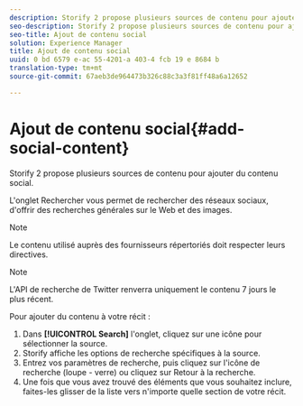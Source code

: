 ```yaml
---
description: Storify 2 propose plusieurs sources de contenu pour ajouter du contenu social.
seo-description: Storify 2 propose plusieurs sources de contenu pour ajouter du contenu social.
seo-title: Ajout de contenu social
solution: Experience Manager
title: Ajout de contenu social
uuid: 0 bd 6579 e-ac 55-4201-a 403-4 fcb 19 e 8684 b
translation-type: tm+mt
source-git-commit: 67aeb3de964473b326c88c3a3f81ff48a6a12652

---
```



# Ajout de contenu social{#add-social-content}

Storify 2 propose plusieurs sources de contenu pour ajouter du contenu social.

L&#39;onglet Rechercher vous permet de rechercher des réseaux sociaux, d&#39;offrir des recherches générales sur le Web et des images.

>[!NOTE]
>
>Le contenu utilisé auprès des fournisseurs répertoriés doit respecter leurs directives.

>[!NOTE]
>
>L&#39;API de recherche de Twitter renverra uniquement le contenu 7 jours le plus récent.

Pour ajouter du contenu à votre récit :

1. Dans **[!UICONTROL Search]** l&#39;onglet, cliquez sur une icône pour sélectionner la source.
1. Storify affiche les options de recherche spécifiques à la source.
1. Entrez vos paramètres de recherche, puis cliquez sur l&#39;icône de recherche (loupe - verre) ou cliquez sur Retour à la recherche.
1. Une fois que vous avez trouvé des éléments que vous souhaitez inclure, faites-les glisser de la liste vers n&#39;importe quelle section de votre récit.

